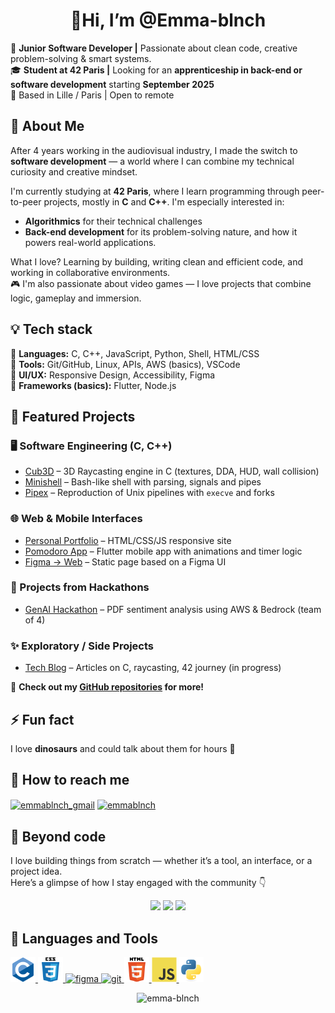 <h1 align="center"> 👋<strong>Hi, I’m @Emma-blnch</strong> </h1>

🎨 **Junior Software Developer |** Passionate about clean code, creative problem-solving & smart systems.  
🎓 **Student at 42 Paris |** Looking for an **apprenticeship in back-end or software development** starting **September 2025**  
📍 Based in Lille / Paris | Open to remote


## 🚀 **About Me**
After 4 years working in the audiovisual industry, I made the switch to **software development**  — a world where I can combine my technical curiosity and creative mindset.  

I'm currently studying at **42 Paris**, where I learn programming through peer-to-peer projects, mostly in **C** and **C++**. I'm especially interested in:
- **Algorithmics** for their technical challenges
- **Back-end development** for its problem-solving nature, and how it powers real-world applications.  

What I love? Learning by building, writing clean and efficient code, and working in collaborative environments.  
🎮 I'm also passionate about video games — I love projects that combine logic, gameplay and immersion.  


## 💡 **Tech stack**
🔹 **Languages:** C, C++, JavaScript, Python, Shell, HTML/CSS  
🔹 **Tools:** Git/GitHub, Linux, APIs, AWS (basics), VSCode  
🔹 **UI/UX:** Responsive Design, Accessibility, Figma  
🔹 **Frameworks (basics):** Flutter, Node.js    


## 📌 **Featured Projects**

### 🖥️ Software Engineering (C, C++)
- [Cub3D](https://github.com/Emma-blnch/cub3D) – 3D Raycasting engine in C (textures, DDA, HUD, wall collision)
- [Minishell](https://github.com/Emma-blnch/minishell) – Bash-like shell with parsing, signals and pipes
- [Pipex](https://github.com/Emma-blnch/Pipex) – Reproduction of Unix pipelines with `execve` and forks

### 🌐 Web & Mobile Interfaces
- [Personal Portfolio](https://github.com/Emma-blnch/Portfolio) – HTML/CSS/JS responsive site
- [Pomodoro App](https://github.com/Emma-blnch/Flutter-pomodoro-app) – Flutter mobile app with animations and timer logic
- [Figma → Web](https://github.com/Emma-blnch/Figma-to-HTML) – Static page based on a Figma UI

### 🧠 Projects from Hackathons
- [GenAI Hackathon](https://github.com/Emma-blnch/GenAI-Hackaton-02-2025) – PDF sentiment analysis using AWS & Bedrock (team of 4)

### ✨ Exploratory / Side Projects
- [Tech Blog](https://github.com/Emma-blnch/Blog-technique) – Articles on C, raycasting, 42 journey (in progress)

🔗 **Check out my [GitHub repositories](https://github.com/Emma-blnch) for more!**  


## ⚡ **Fun fact**
I love **dinosaurs** and could talk about them for hours 🦕  

## 📨 How to reach me
<p align="left">
<a href="mailto:emma_blnch4@gmail.com" target="blank"><img align="center" src="https://upload.wikimedia.org/wikipedia/commons/thumb/7/7e/Gmail_icon_%282020%29.svg/2560px-Gmail_icon_%282020%29.svg.png" alt="emmablnch_gmail" height="25" width="35" /></a>
  <a href="https://linkedin.com/in/emmablnch"><img align="center" src="https://raw.githubusercontent.com/rahuldkjain/github-profile-readme-generator/master/src/images/icons/Social/linked-in-alt.svg" alt="emmablnch" height="30" width="40" /></a>
</p>
   

## 🤝 Beyond code  

I love building things from scratch — whether it’s a tool, an interface, or a project idea.  
Here’s a glimpse of how I stay engaged with the community 👇

<p align="center">
  <img src="https://github.com/ayogun/42-project-badges/blob/main/badges/eventse.png">
  <img src="https://github.com/ayogun/42-project-badges/blob/main/badges/entrepreneure.png">
  <img src="https://github.com/ayogun/42-project-badges/blob/main/badges/evaluatione.png">
</p>


## 💬 Languages and Tools
<p align="left"> <a href="https://www.cprogramming.com/" target="_blank" rel="noreferrer"> <img src="https://raw.githubusercontent.com/devicons/devicon/master/icons/c/c-original.svg" alt="c" width="40" height="40"/> </a> <a href="https://www.w3schools.com/css/" target="_blank" rel="noreferrer"> <img src="https://raw.githubusercontent.com/devicons/devicon/master/icons/css3/css3-original-wordmark.svg" alt="css3" width="40" height="40"/> </a> <a href="https://www.figma.com/" target="_blank" rel="noreferrer"> <img src="https://www.vectorlogo.zone/logos/figma/figma-icon.svg" alt="figma" width="40" height="40"/> </a> <a href="https://git-scm.com/" target="_blank" rel="noreferrer"> <img src="https://www.vectorlogo.zone/logos/git-scm/git-scm-icon.svg" alt="git" width="40" height="40"/> </a> <a href="https://www.w3.org/html/" target="_blank" rel="noreferrer"> <img src="https://raw.githubusercontent.com/devicons/devicon/master/icons/html5/html5-original-wordmark.svg" alt="html5" width="40" height="40"/> </a> <a href="https://developer.mozilla.org/en-US/docs/Web/JavaScript" target="_blank" rel="noreferrer"> <img src="https://raw.githubusercontent.com/devicons/devicon/master/icons/javascript/javascript-original.svg" alt="javascript" width="40" height="40"/> </a> <a href="https://www.python.org" target="_blank" rel="noreferrer"> <img src="https://raw.githubusercontent.com/devicons/devicon/master/icons/python/python-original.svg" alt="python" width="40" height="40"/> </a> </p>

<p align="center">
  <img src="https://github-readme-stats.vercel.app/api/top-langs?username=emma-blnch&show_icons=true&locale=en&layout=compact" alt="emma-blnch" />
</p>

<!---
Emma-blnch/Emma-blnch is a ✨ special ✨ repository because its `README.md` (this file) appears on your GitHub profile.
You can click the Preview link to take a look at your changes.
--->
